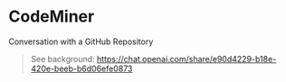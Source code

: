 # CodeMiner
Conversation with a GitHub Repository


> See background: https://chat.openai.com/share/e90d4229-b18e-420e-beeb-b6d06efe0873
